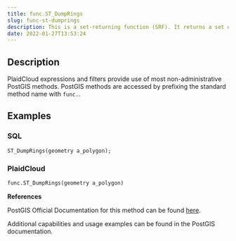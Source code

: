 ```yaml
---
title: func.ST_DumpRings
slug: func-st-dumprings
description: This is a set-returning function (SRF). It returns a set of geometry_dump rows, as an integer and a geometry, aliased "path" and "geom"
date: 2022-01-27T13:53:24
---
```



## Description


PlaidCloud expressions and filters provide use of most non-administrative PostGIS methods. PostGIS methods are accessed by prefixing the standard method name with `func.`.



## Examples


### SQL



```
ST_DumpRings(geometry a_polygon);
```

  



### PlaidCloud



```python
func.ST_DumpRings(geometry a_polygon)
```

  



**References**



PostGIS Official Documentation for this method can be found [here](https://postgis.net/docs/manual-3.1/ST_DumpRings.html).



Additional capabilities and usage examples can be found in the PostGIS documentation.

